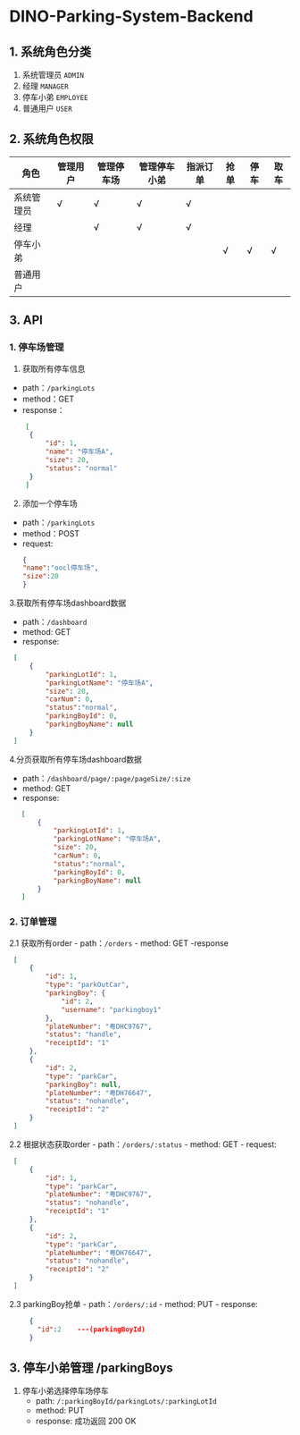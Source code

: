 # DINO-Parking-System-Backend

## 1. 系统角色分类
   1. 系统管理员  `ADMIN`
   2. 经理       `MANAGER`
   3. 停车小弟    `EMPLOYEE`
   4. 普通用户    `USER`

## 2. 系统角色权限 

角色 | 管理用户 | 管理停车场 | 管理停车小弟 | 指派订单 | 抢单 | 停车 | 取车 |
---|----|----|----|----|---|---|---
系统管理员 | √ | √ | √ | √ | | | |
经理 | | √ | √ | √ | | | 
停车小弟 | | | | | √ | √ | √ |
普通用户 | | | | | | | | |


## 3. API

### 1. 停车场管理

1. 获取所有停车信息
  - path：`/parkingLots`
  - method：GET
  - response：
```json
    [
     {
         "id": 1,
         "name": "停车场A",
         "size": 20,
         "status": "normal"
     }
    ]
```
2. 添加一个停车场
  - path：`/parkingLots`
  - method：POST
  - request:
    ```json
    {
    "name":"oocl停车场",
    "size":20
    }
    ```

3.获取所有停车场dashboard数据
  - path：`/dashboard`
  - method: GET
  - response:
   ```json 
    [
        {
            "parkingLotId": 1,
            "parkingLotName": "停车场A",
            "size": 20,
            "carNum": 0,
            "status":"normal",
            "parkingBoyId": 0,
            "parkingBoyName": null
        }
    ]
```

4.分页获取所有停车场dashboard数据
   - path：`/dashboard/page/:page/pageSize/:size`
   - method: GET
   - response:
   ```json 
      [
          {
              "parkingLotId": 1,
              "parkingLotName": "停车场A",
              "size": 20,
              "carNum": 0,
              "status":"normal",
              "parkingBoyId": 0,
              "parkingBoyName": null
          }
      ]
  ```
    
  ### 2. 订单管理
  2.1 获取所有order
     - path：`/orders`
     - method: GET
     -response
  ```json
   [
       {
           "id": 1,
           "type": "parkOutCar",
           "parkingBoy": {
               "id": 2,
               "username": "parkingboy1"
           },
           "plateNumber": "粤DHC9767",
           "status": "handle",
           "receiptId": "1"
       },
       {
           "id": 2,
           "type": "parkCar",
           "parkingBoy": null,
           "plateNumber": "粤DH76647",
           "status": "nohandle",
           "receiptId": "2"
       }
   ]
  ```
  2.2 根据状态获取order
     - path：`/orders/:status`
     - method: GET
     - request:
  ```json
   [
       {
           "id": 1,
           "type": "parkCar",
           "plateNumber": "粤DHC9767",
           "status": "nohandle",
           "receiptId": "1"
       },
       {
           "id": 2,
           "type": "parkCar",
           "plateNumber": "粤DH76647",
           "status": "nohandle",
           "receiptId": "2"
       }
   ]
  ```
  2.3 parkingBoy抢单
     - path：`/orders/:id`
     - method: PUT
     - response:
  ```json
       {
         "id":2    ---(parkingBoyId)
       }
  ```
  
  ## 3. 停车小弟管理 /parkingBoys
  1. 停车小弟选择停车场停车
     - path: `/:parkingBoyId/parkingLots/:parkingLotId`
     - method: PUT
     - response:
      成功返回 200 OK